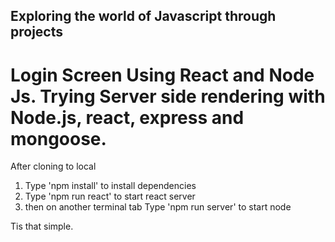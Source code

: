 ## Exploring the world of Javascript through projects

# Login Screen Using React and Node Js. Trying Server side rendering with Node.js, react, express and mongoose. 


After cloning to local

1) Type 'npm install' to install dependencies
2) Type 'npm run react' to start react server
3) then on another terminal tab Type 'npm run server' to start node

Tis that simple.

